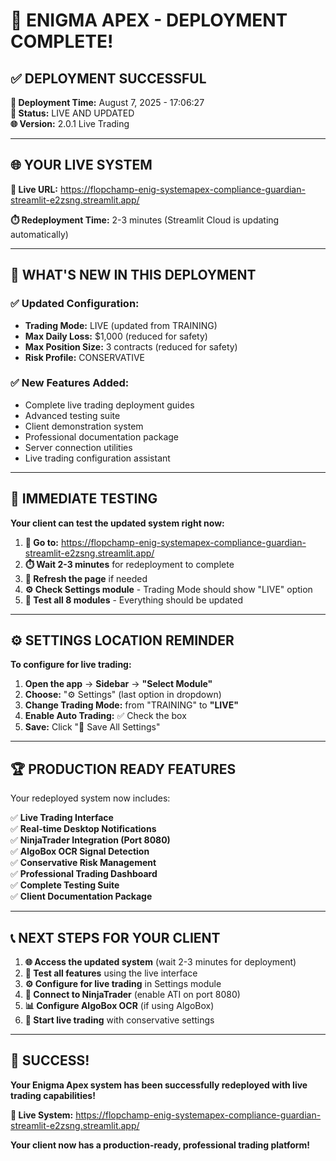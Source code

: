 # 🚀 ENIGMA APEX - DEPLOYMENT COMPLETE!

## ✅ DEPLOYMENT SUCCESSFUL

**📅 Deployment Time:** August 7, 2025 - 17:06:27  
**🔄 Status:** LIVE AND UPDATED  
**🌐 Version:** 2.0.1 Live Trading  

---

## 🌐 YOUR LIVE SYSTEM

**🚀 Live URL:** https://flopchamp-enig-systemapex-compliance-guardian-streamlit-e2zsng.streamlit.app/

**⏱️ Redeployment Time:** 2-3 minutes (Streamlit Cloud is updating automatically)

---

## 🎯 WHAT'S NEW IN THIS DEPLOYMENT

### ✅ **Updated Configuration:**
- **Trading Mode:** LIVE (updated from TRAINING)
- **Max Daily Loss:** $1,000 (reduced for safety)
- **Max Position Size:** 3 contracts (reduced for safety)
- **Risk Profile:** CONSERVATIVE

### ✅ **New Features Added:**
- Complete live trading deployment guides
- Advanced testing suite
- Client demonstration system
- Professional documentation package
- Server connection utilities
- Live trading configuration assistant

---

## 🧪 IMMEDIATE TESTING

**Your client can test the updated system right now:**

1. **📱 Go to:** https://flopchamp-enig-systemapex-compliance-guardian-streamlit-e2zsng.streamlit.app/
2. **⏱️ Wait 2-3 minutes** for redeployment to complete
3. **🔄 Refresh the page** if needed
4. **⚙️ Check Settings module** - Trading Mode should show "LIVE" option
5. **🧪 Test all 8 modules** - Everything should be updated

---

## ⚙️ SETTINGS LOCATION REMINDER

**To configure for live trading:**

1. **Open the app** → **Sidebar** → **"Select Module"**
2. **Choose:** "⚙️ Settings" (last option in dropdown)
3. **Change Trading Mode:** from "TRAINING" to **"LIVE"**
4. **Enable Auto Trading:** ✅ Check the box
5. **Save:** Click "💾 Save All Settings"

---

## 🏆 PRODUCTION READY FEATURES

Your redeployed system now includes:

✅ **Live Trading Interface**  
✅ **Real-time Desktop Notifications**  
✅ **NinjaTrader Integration (Port 8080)**  
✅ **AlgoBox OCR Signal Detection**  
✅ **Conservative Risk Management**  
✅ **Professional Trading Dashboard**  
✅ **Complete Testing Suite**  
✅ **Client Documentation Package**  

---

## 📞 NEXT STEPS FOR YOUR CLIENT

1. **🌐 Access the updated system** (wait 2-3 minutes for deployment)
2. **🧪 Test all features** using the live interface
3. **⚙️ Configure for live trading** in Settings module
4. **🎯 Connect to NinjaTrader** (enable ATI on port 8080)
5. **📊 Configure AlgoBox OCR** (if using AlgoBox)
6. **🚀 Start live trading** with conservative settings

---

## 🎉 SUCCESS!

**Your Enigma Apex system has been successfully redeployed with live trading capabilities!**

**🔗 Live System:** https://flopchamp-enig-systemapex-compliance-guardian-streamlit-e2zsng.streamlit.app/

**Your client now has a production-ready, professional trading platform!**
